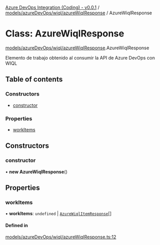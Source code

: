 [Azure DevOps Integration (Coding) - v0.0.1](../README.md) / [models/azureDevOps/wiql/azureWiqlResponse](../modules/models_azureDevOps_wiql_azureWiqlResponse.md) / AzureWiqlResponse

# Class: AzureWiqlResponse

[models/azureDevOps/wiql/azureWiqlResponse](../modules/models_azureDevOps_wiql_azureWiqlResponse.md).AzureWiqlResponse

Elemento de trabajo obtenido al consumir la API de Azure DevOps con WIQL

## Table of contents

### Constructors

- [constructor](models_azureDevOps_wiql_azureWiqlResponse.AzureWiqlResponse.md#constructor)

### Properties

- [workItems](models_azureDevOps_wiql_azureWiqlResponse.AzureWiqlResponse.md#workitems)

## Constructors

### constructor

• **new AzureWiqlResponse**()

## Properties

### workItems

• **workItems**: `undefined` \| [`AzureWiqlItemResponse`](models_azureDevOps_wiql_azureWiqlItemResponse.AzureWiqlItemResponse.md)[]

#### Defined in

[models/azureDevOps/wiql/azureWiqlResponse.ts:12](https://github.com/jeysgar1/azure-devops-api-kms/blob/28b9ee1/src/models/azureDevOps/wiql/azureWiqlResponse.ts#L12)
